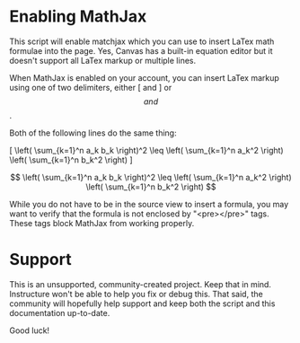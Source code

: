 Enabling MathJax
======


This script will enable matchjax which you can use to insert LaTex math
formulae into the page.  Yes, Canvas has a built-in equation editor but it
doesn't support all LaTex markup or multiple lines.  

When MathJax is enabled
on your account, you can insert LaTex markup using one of two delimiters,
either \[ and \] or $$ and $$.

Both of the following lines do the same thing:

  \[ \left( \sum_{k=1}^n a_k b_k \right)^2 \leq \left( \sum_{k=1}^n a_k^2 \right) \left( \sum_{k=1}^n b_k^2 \right) \]

  $$ \left( \sum_{k=1}^n a_k b_k \right)^2 \leq \left( \sum_{k=1}^n a_k^2 \right) \left( \sum_{k=1}^n b_k^2 \right) $$

While you do not have to be in the source view to insert a formula, you may
want to verify that the formula is not enclosed by "&lt;pre&gt;&lt;/pre&gt;" tags.  These tags block
MathJax from working properly.


Support
======

This is an unsupported, community-created project. Keep that in 
mind. Instructure won't be able to help you fix or debug this.
That said, the community will hopefully help support and keep
both the script and this documentation up-to-date.

Good luck!
